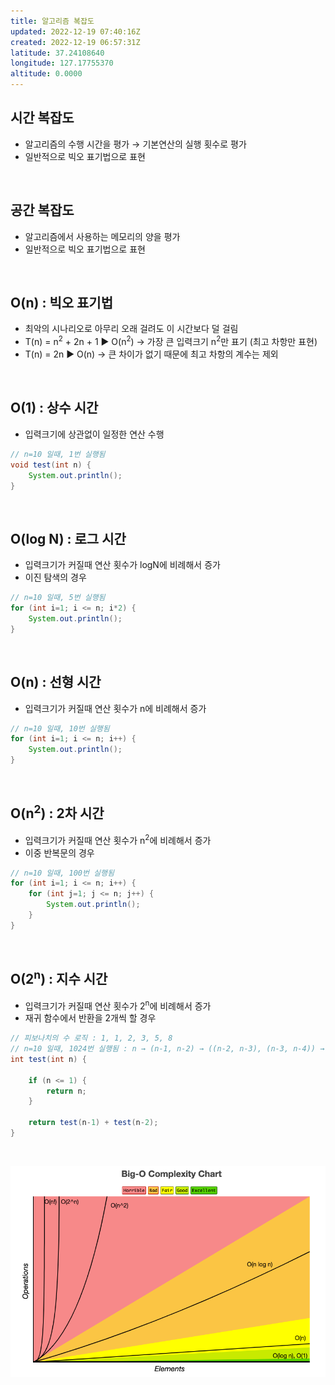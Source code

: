 ```yaml
---
title: 알고리즘 복잡도
updated: 2022-12-19 07:40:16Z
created: 2022-12-19 06:57:31Z
latitude: 37.24108640
longitude: 127.17755370
altitude: 0.0000
---
```


## 시간 복잡도
- 알고리즘의 수행 시간을 평가
 → 기본연산의 실행 횟수로 평가
- 일반적으로 빅오 표기법으로 표현
<br>

## 공간 복잡도
- 알고리즘에서 사용하는 메모리의 양을 평가
- 일반적으로 빅오 표기법으로 표현
<br>

## O(n) : 빅오 표기법
- 최악의 시나리오로 아무리 오래 걸려도 이 시간보다 덜 걸림
- T(n) = n<sup>2</sup> + 2n + 1 ▶ O(n<sup>2</sup>)
  → 가장 큰 입력크기 n<sup>2</sup>만 표기 (최고 차항만 표현)
- T(n) = 2n ▶ O(n)
 → 큰 차이가 없기 때문에 최고 차항의 계수는 제외
<br>

## O(1) : 상수 시간
- 입력크기에 상관없이 일정한 연산 수행
```java
// n=10 일때, 1번 실행됨
void test(int n) {
	System.out.println();
}
```
<br>

## O(log N) : 로그 시간
- 입력크기가 커질때 연산 횟수가 logN에 비례해서 증가
- 이진 탐색의 경우
```java
// n=10 일때, 5번 실행됨
for (int i=1; i <= n; i*2) {
	System.out.println();
}
```
<br>

## O(n) : 선형 시간
- 입력크기가 커질때 연산 횟수가 n에 비례해서 증가
```java
// n=10 일때, 10번 실행됨
for (int i=1; i <= n; i++) {
	System.out.println();
}
```
<br>

## O(n<sup>2</sup>) : 2차 시간
- 입력크기가 커질때 연산 횟수가 n<sup>2</sup>에 비례해서 증가
- 이중 반복문의 경우
```java
// n=10 일때, 100번 실행됨
for (int i=1; i <= n; i++) {
	for (int j=1; j <= n; j++) {
		System.out.println();	
	}
}
```
<br>

## O(2<sup>n</sup>) : 지수 시간
- 입력크기가 커질때 연산 횟수가 2<sup>n</sup>에 비례해서 증가
- 재귀 함수에서 반환을 2개씩 할 경우 
```java
// 피보나치의 수 로직 : 1, 1, 2, 3, 5, 8
// n=10 일때, 1024번 실행됨 : n → (n-1, n-2) → ((n-2, n-3), (n-3, n-4)) → ...
int test(int n) {
	
	if (n <= 1) {
		return n;
	}
	
	return test(n-1) + test(n-2);
}
```
<br>

![02a0741486b16101f6bb72f007f63361.png](../_resources/02a0741486b16101f6bb72f007f63361.png)